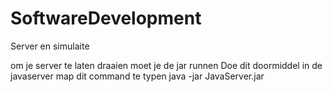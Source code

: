 # SoftwareDevelopment
Server en simulaite

om je server te laten draaien moet je de jar runnen 
Doe dit doormiddel in de javaserver map dit command te typen
java -jar JavaServer.jar
